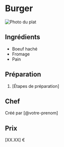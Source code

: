 # Burger

![Photo du plat](url_image)

## Ingrédients

- Boeuf haché
- Fromage 
- Pain

## Préparation

1. [Étapes de préparation]

## Chef

Créé par [@votre-prenom]

## Prix

[XX.XX] €
